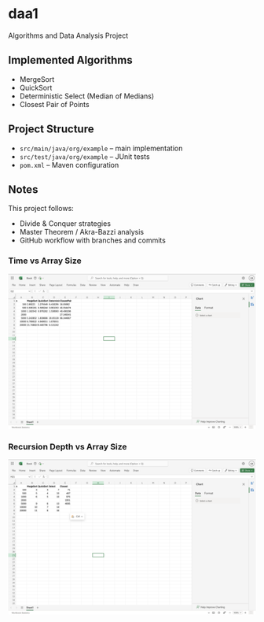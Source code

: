 # daa1

Algorithms and Data Analysis Project

## Implemented Algorithms
- MergeSort
- QuickSort
- Deterministic Select (Median of Medians)
- Closest Pair of Points

## Project Structure
- `src/main/java/org/example` – main implementation
- `src/test/java/org/example` – JUnit tests
- `pom.xml` – Maven configuration

## Notes
This project follows:
- Divide & Conquer strategies
- Master Theorem / Akra-Bazzi analysis
- GitHub workflow with branches and commits

### Time vs Array Size
![Time vs n](time_vs_n.png)

### Recursion Depth vs Array Size
![Depth vs n](depth_vs_n.png)
